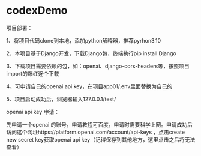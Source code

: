 # codexDemo
项目部署：

1、将项目代码clone到本地，添加python解释器，推荐pyrhon3.10

2、本项目基于Django开发，下载Django包，终端执行pip install Django

3、下载项目需要依赖的包，如：openai、django-cors-headers等，按照项目import的爆红逐个下载

4、可申请自己的openai api key，在项目app01/.env里面替换为自己的

5、项目启动成功后，浏览器输入127.0.0.1/test/

openai api key 申请：

先申请一个openai 的账号，申请教程可百度，申请时需要科学上网。申请成功后访问这个网址https://platform.openai.com/account/api-keys ，点击create new secret key获取openai api key（记得保存到其他地方，这里点击之后将无法查看）
